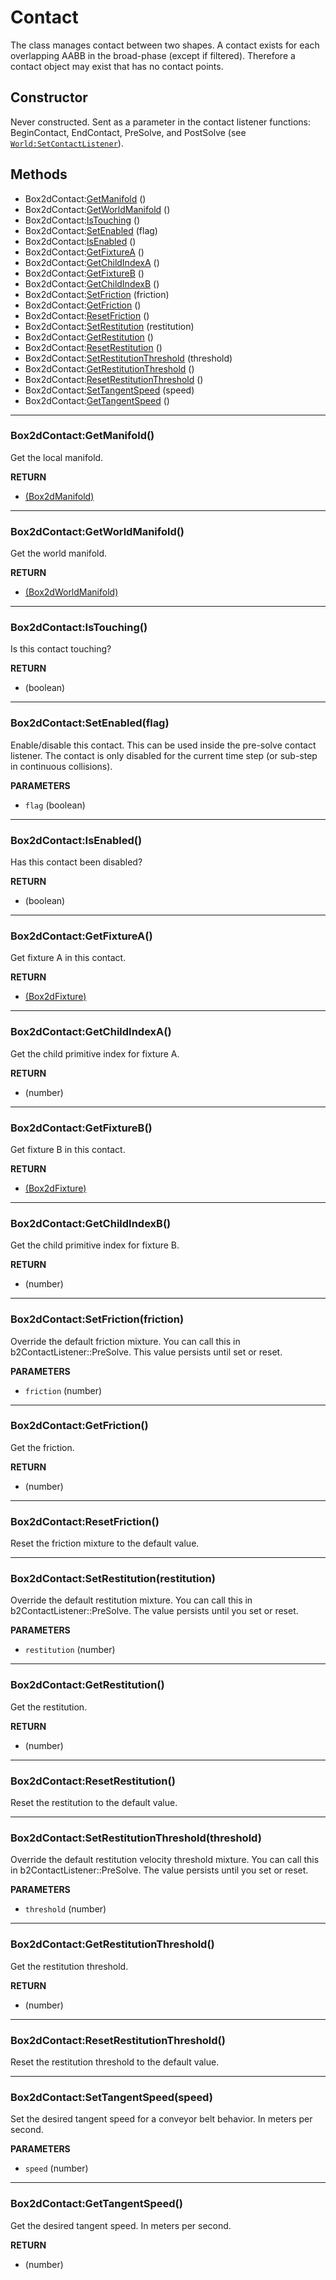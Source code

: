 # Contact
The class manages contact between two shapes. A contact exists for each overlapping AABB in the broad-phase (except if filtered). Therefore a contact object may exist that has no contact points.

## Constructor
Never constructed. Sent as a parameter in the contact listener functions: BeginContact, EndContact, PreSolve, and PostSolve (see [`World:SetContactListener`](World.md#box2dworldsetcontactlistenerlistener)).

## Methods

* Box2dContact:[GetManifold](#box2dcontactgetmanifold) ()
* Box2dContact:[GetWorldManifold](#box2dcontactgetworldmanifold) ()
* Box2dContact:[IsTouching](#box2dcontactistouching) ()
* Box2dContact:[SetEnabled](#box2dcontactsetenabledflag) (flag)
* Box2dContact:[IsEnabled](#box2dcontactisenabled) ()
* Box2dContact:[GetFixtureA](#box2dcontactgetfixturea) ()
* Box2dContact:[GetChildIndexA](#box2dcontactgetchildindexa) ()
* Box2dContact:[GetFixtureB](#box2dcontactgetfixtureb) ()
* Box2dContact:[GetChildIndexB](#box2dcontactgetchildindexb) ()
* Box2dContact:[SetFriction](#box2dcontactsetfrictionfriction) (friction)
* Box2dContact:[GetFriction](#box2dcontactgetfriction) ()
* Box2dContact:[ResetFriction](#box2dcontactresetfriction) ()
* Box2dContact:[SetRestitution](#box2dcontactsetrestitutionrestitution) (restitution)
* Box2dContact:[GetRestitution](#box2dcontactgetrestitution) ()
* Box2dContact:[ResetRestitution](#box2dcontactresetrestitution) ()
* Box2dContact:[SetRestitutionThreshold](#box2dcontactsetrestitutionthresholdthreshold) (threshold)
* Box2dContact:[GetRestitutionThreshold](#box2dcontactgetrestitutionthreshold) ()
* Box2dContact:[ResetRestitutionThreshold](#box2dcontactresetrestitutionthreshold) ()
* Box2dContact:[SetTangentSpeed](#box2dcontactsettangentspeedspeed) (speed)
* Box2dContact:[GetTangentSpeed](#box2dcontactgettangentspeed) ()

---
### Box2dContact:GetManifold()
Get the local manifold.

**RETURN**
* [(Box2dManifold)](Box2dManifold.md)

---
### Box2dContact:GetWorldManifold()
Get the world manifold.

**RETURN**
* [(Box2dWorldManifold)](Box2dWorldManifold.md)

---
### Box2dContact:IsTouching()
Is this contact touching?

**RETURN**
* (boolean)

---
### Box2dContact:SetEnabled(flag)
Enable/disable this contact. This can be used inside the pre-solve
contact listener. The contact is only disabled for the current
time step (or sub-step in continuous collisions).

**PARAMETERS**
* `flag` (boolean)

---
### Box2dContact:IsEnabled()
Has this contact been disabled?

**RETURN**
* (boolean)

---
### Box2dContact:GetFixtureA()
Get fixture A in this contact.

**RETURN**
* [(Box2dFixture)](Fixture.md)

---
### Box2dContact:GetChildIndexA()
Get the child primitive index for fixture A.

**RETURN**
* (number)

---
### Box2dContact:GetFixtureB()
Get fixture B in this contact.

**RETURN**
* [(Box2dFixture)](Fixture.md)

---
### Box2dContact:GetChildIndexB()
Get the child primitive index for fixture B.

**RETURN**
* (number)

---
### Box2dContact:SetFriction(friction)
Override the default friction mixture. You can call this in b2ContactListener::PreSolve.
This value persists until set or reset.

**PARAMETERS**
* `friction` (number)

---
### Box2dContact:GetFriction()
Get the friction.

**RETURN**
* (number)

---
### Box2dContact:ResetFriction()
Reset the friction mixture to the default value.

---
### Box2dContact:SetRestitution(restitution)
Override the default restitution mixture. You can call this in b2ContactListener::PreSolve.
The value persists until you set or reset.

**PARAMETERS**
* `restitution` (number)

---
### Box2dContact:GetRestitution()
Get the restitution.

**RETURN**
* (number)

---
### Box2dContact:ResetRestitution()
Reset the restitution to the default value.

---
### Box2dContact:SetRestitutionThreshold(threshold)
Override the default restitution velocity threshold mixture. You can call this in b2ContactListener::PreSolve.
The value persists until you set or reset.

**PARAMETERS**
* `threshold` (number)

---
### Box2dContact:GetRestitutionThreshold()
Get the restitution threshold.

**RETURN**
* (number)

---
### Box2dContact:ResetRestitutionThreshold()
Reset the restitution threshold to the default value.

---
### Box2dContact:SetTangentSpeed(speed)
Set the desired tangent speed for a conveyor belt behavior. In meters per second.

**PARAMETERS**
* `speed` (number)

---
### Box2dContact:GetTangentSpeed()
Get the desired tangent speed. In meters per second.

**RETURN**
* (number)
